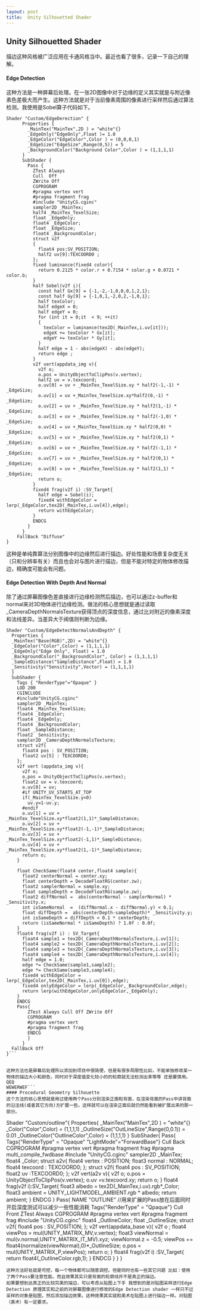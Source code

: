```yaml
---
layout: post
title:  Unity Silhouetted Shader
---
```

## Unity Silhouetted Shader
  描边这种风格被广泛应用在卡通风格当中。最近也看了很多，记录一下自己的理解。

#### Edge Detection
这种方法是一种屏幕后处理。在一张2D图像中对于边缘的定义其实就是与附近像素色差极大而产生。这种方法就是对于当前像素周围的像素进行采样然后通过算法检测。我使用是Sobel算子代码如下。

```
Shader "Custom/EdgeDerection" {
      Properties {
        _MainTex("MainTex",2D ) = "white"{}
        _EdgeOnly("EdgeOnly",Float )= 1.0
        _EdgeColor("EdgeColor",Color ) = (0,0,0,1)
        _EdgeSize("EdgeSize",Range(0,5)) = 5
        _BackgroundColor("Background Color",Color ) = (1,1,1,1)
      }
      SubShader {
        Pass {
          ZTest Always
          Cull  Off
          ZWrite Off
          CGPROGRAM
          #pragma vertex vert
          #pragma fragment frag
          #include "UnityCG.cginc"
          sampler2D _MainTex;
          half4 _MainTex_TexelSize;
          float _EdgeOnly;
          float4 _EdgeColor;
          float _EdgeSize;
          float4 _BackgroundColor;
          struct v2f
          {
            float4 pos:SV_POSITION;
            half2 uv[9]:TEXCOORD0 ;
          };
          fixed luminance(fixed4 color){
            return 0.2125 * color.r + 0.7154 * color.g + 0.0721 * color.b;
          }
          half Sobel(v2f i){
            const half Gx[9] = {-1,-2,-1,0,0,0,1,2,1};
            const half Gy[9] = {-1,0,1,-2,0,2,-1,0,1};
            half texColor;
            half edgeX = 0;
            half edgeY = 0;
            for (int it = 0;it  < 9; ++it)
            {
              texColor = luminance(tex2D(_MainTex,i.uv[it]));
              edgeX += texColor * Gx[it];
              edgeY += texColor * Gy[it];
            }
            half edge = 1 - abs(edgeX) - abs(edgeY);
            return edge ;
          }
          v2f vert(appdata_img v){
            v2f o;
            o.pos = UnityObjectToClipPos(v.vertex);
            half2 uv = v.texcoord;
            o.uv[0] = uv + _MainTex_TexelSize.xy * half2(-1,-1) * _EdgeSize;
            o.uv[1] = uv +_MainTex_TexelSize.xy*half2(0,-1) * _EdgeSize;
            o.uv[2] = uv + _MainTex_TexelSize.xy * half2(1,-1) * _EdgeSize;
            o.uv[3] = uv + _MainTex_TexelSize.xy * half2(-1,0) * _EdgeSize;
            o.uv[4] = uv +_MainTex_TexelSize.xy * half2(0,0) * _EdgeSize;
            o.uv[5] = uv + _MainTex_TexelSize.xy * half2(0,1) * _EdgeSize;
            o.uv[6] = uv + _MainTex_TexelSize.xy * half2(-1,1) * _EdgeSize;
            o.uv[7] = uv + _MainTex_TexelSize.xy * half2(0,1) * _EdgeSize;
            o.uv[8] = uv + _MainTex_TexelSize.xy * half2(1,1) * _EdgeSize;
            return o;
          }
          fixed4 frag(v2f i) :SV_Target{
            half edge = Sobel(i);
            fixed4 withEdgeColor = lerp(_EdgeColor,tex2D(_MainTex,i.uv[4]),edge);
            return withEdgeColor;
          }
          ENDCG
        }
      }
    FallBack "Diffuse"
}
```
这种是单纯靠算法分别图像中的边缘然后进行描边。好处性能和场景复杂度无关（只和分辨率有关）而且也会对与图片进行描边，但是不能对特定的物体修改描边，精确度可能会有问题。
#### Edge Detection With Depth And Normal
除了通过屏幕图像色差直接进行边缘检测然后描边，也可以通过z-buffer和normal来对3D物体进行边缘检测。做法的核心思想就是通过读取_CameraDepthNormalsTexture获得顶点的深度信息，通过比对附近的像素深度和法线差异。当差异大于阀值则判断为边缘。
```
Shader "Custom/EdgeDetectNormalsAndDepth" {
  Properties {
  _MainTex("Base(RGB)",2D) = "white"{}
  _EdgeColor("Color",Color) = (1,1,1,1)
  _EdgeOnly("Edge Only", Float) = 1.0
  _BackgroundColor("_BackgroundColor", Color) = (1,1,1,1)
  _SampleDistance("SampleDistance",Float) = 1.0
  _Sensitivity("Sensitivity",Vector) = (1,1,1,1)
  }
  SubShader {
    Tags { "RenderType"="Opaque" }
    LOD 200
    CGINCLUDE
    #include"UnityCG.cginc"
    sampler2D _MainTex;
    float4 _MainTex_TexelSize;
    float4 _EdgeColor;
    float4 _EdgeOnly;
    float4 _BackgroundColor;
    float _SampleDistance;
    float2 _Sensitivity;
    sampler2D _CameraDepthNormalsTexture;
    struct v2f{
      float4 pos : SV_POSITION;
      float2 uv[5] : TEXCOORD0;
    };
    v2f vert (appdata_img v){
      v2f o;
      o.pos = UnityObjectToClipPos(v.vertex);
      float2 uv = v.texcoord;
      o.uv[0] = uv;
      #if UNITY_UV_STARTS_AT_TOP
      if(_MainTex_TexelSize.y<0)
        uv.y=1-uv.y;
      #endif
      o.uv[1] = uv + _MainTex_TexelSize.xy*float2(1,1)*_SampleDistance;
      o.uv[2] = uv + _MainTex_TexelSize.xy*float2(-1,-1)*_SampleDistance;
      o.uv[3] = uv + _MainTex_TexelSize.xy*float2(-1,1)*_SampleDistance;
      o.uv[4] = uv + _MainTex_TexelSize.xy*float2(1,-1)*_SampleDistance;
      return o;
    }

    float CheckSame(float4 center,float4 sample){
      float2 centerNormal = center.xy;
      float centerDepth = DecodeFloatRG(center.zw);
      float2 samplerNormal = sample.xy;
      float sampleDepth = DecodeFloatRG(sample.zw);
      float2 diffNormal =  abs(centerNormal - samplerNormal) * _Sensitivity.x;
      int isSameNormal  =  (diffNormal.x - diffNormal.y) < 0.1;
      float diffDepth =  abs(centerDepth-sampleDepth)* _Sensitivity.y;
      int isSameDepth = diffDepth < 0.1 * centerDepth;
      return (isSameNormal * isSameDepth) ? 1.0f : 0.0f;
    }
    float4 frag(v2f i) : SV_Target{
      float4 sample1 = tex2D(_CameraDepthNormalsTexture,i.uv[1]);
      float4 sample2 = tex2D(_CameraDepthNormalsTexture,i.uv[2]);
      float4 sample3 = tex2D(_CameraDepthNormalsTexture,i.uv[3]);
      float4 sample4 = tex2D(_CameraDepthNormalsTexture,i.uv[4]);
      half edge = 1.0;
      edge *= CheckSame(sample1,sample2);
      edge *= CheckSame(sample3,sample4);
      fixed4 withEdgeColor = lerp(_EdgeColor,tex2D(_MainTex,i.uv[0]),edge);
      fixed4 onlyEdgeColor = lerp(_EdgeColor,_BackgroundColor,edge);
      return lerp(withEdgeColor,onlyEdgeColor,_EdgeOnly);
    }
    ENDCG
    Pass{
        ZTest Always Cull Off ZWrite Off
        CGPROGRAM
        #pragma vertex vert
        #pragma fragment frag
        ENDCG
        }
      }
  FallBack Off
}```


这种方法也是屏幕后处理所以添加到项目中很简便，但是有很多局限性比如，不能单独修改某一物体的描边大小和颜色，同时对于深度值变化较小的的轮廓就无法检测出来等等 还是要慎用。
QEQ
WEWERWEF```
#### Procedural Geometry Silhouette
这个方法的核心思想就是用过使用两个Pass分别渲染正面和背面，在渲染背面的Pass中讲背面的沿法线(或者其它方向)方扩展一些。这样就可以在渲染正面后就仍然能看到被扩展出来的那一部分。

```
Shader "Custom/outline"{
    Properties{
    _MainTex("MainTex",2D ) = "white"{}
    _Color("Color",Color) = (1,1,1,1)
    _OutlineSize("OutLineSize",Range(0,0.1)) = 0.01
    _OutlineColor("OutlineColor",Color) = (1,1,1,1)
    }
    SubShader{
      Pass{
        Tags{"RenderType" = "Opaque" "LightMode"="ForwardBase"}
        Cull Back
        CGPROGRAM
        #pragma vertex vert
        #pragma fragment frag
        #pragma multi_compile_fwdbase
        #include "UnityCG.cginc"
        sampler2D _MainTex;
        float4 _Color;
        struct a2v{
          float4 vertex : POSITION;
          float3 normal : NORMAL;
          float4 texcoord : TEXCOORD0;
        };
        struct v2f{
          float4 pos : SV_POSITION;
          float2 uv :TEXCOORD0;
        };
        v2f vert(a2v v){
          v2f o;
          o.pos = UnityObjectToClipPos(v.vertex);
          o.uv =v.texcoord.xy;
          return o;
        }
        float4 frag(v2f i):SV_Target{
          float3 albedo = tex2D(_MainTex,i.uv).rgb*_Color;
          float3 ambient = UNITY_LIGHTMODEL_AMBIENT.rgb * albedo;
          return ambient;
        }
        ENDCG
      }
      Pass{
        NAME "OUTLINE" //用来扩展的Pass放在后面同时开启深度测试可以减少一些性能消耗
        Tags{"RenderType" = "Qpaque"}
        Cull Front
         ZTest Always
        CGPROGRAM
        #pragma vertex vert
        #pragma fragment frag
        #include "UnityCG.cginc"
        float4 _OutlineColor;
        float _OutlineSize;
        struct v2f{
          float4 pos : SV_POSITION;
        };
        v2f vert(appdata_base v){
          v2f o ;
          float4 viewPos = mul(UNITY_MATRIX_MV,v.vertex);
          float3 viewNormal = mul(v.normal,UNITY_MATRIX_IT_MV).xyz;
          viewNormal.z = -0.5;
          viewPos += float4(normalize(viewNormal),0)*_OutlineSize;
          o.pos = mul(UNITY_MATRIX_P,viewPos);
          return o;
        }
        float4 frag(v2f i) :SV_Target{
          return float4(_OutlineColor.rgb,1);
        }
        ENDCG
      }
    }
  }
```
这种方法好处就是可控，每一个物体都可以随意调控。但是同时也有一些其它问题 比如：使用了两个Pass要注意性能。而且效果其实只是背面的轮廓线并不是真正的描边。
如果要想到达真正的比较完美的描边，可以考虑从贴图上下手 我想到的是对贴图采样进行Edge Detection 原理其实和之前的对屏幕图像进行修改的Edge Detection shader 一样只不过采样的对象是贴图，然后添加描边效果。这种效果其实就和美术在贴图上进行描边一样。对贴图（美术）有一定要求。
